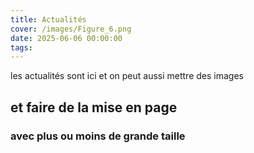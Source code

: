 ```yaml
---
title: Actualités
cover: /images/Figure_6.png
date: 2025-06-06 00:00:00
tags:
---
```

les actualités sont ici
et on peut aussi mettre des images 
## et faire de la mise en page 
### avec plus ou moins de grande taille 